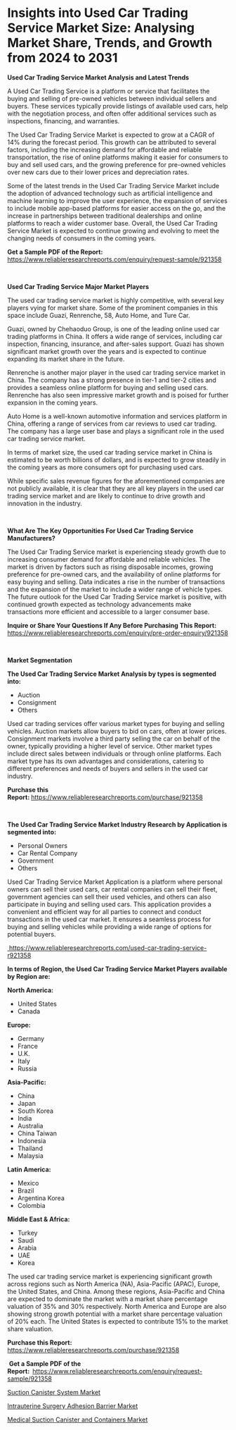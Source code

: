 <p><h1>Insights into Used Car Trading Service Market Size: Analysing Market Share, Trends, and Growth from 2024 to 2031</h1></p><p><strong>Used Car Trading Service Market Analysis and Latest Trends</strong></p>
<p><p>A Used Car Trading Service is a platform or service that facilitates the buying and selling of pre-owned vehicles between individual sellers and buyers. These services typically provide listings of available used cars, help with the negotiation process, and often offer additional services such as inspections, financing, and warranties.</p><p>The Used Car Trading Service Market is expected to grow at a CAGR of 14% during the forecast period. This growth can be attributed to several factors, including the increasing demand for affordable and reliable transportation, the rise of online platforms making it easier for consumers to buy and sell used cars, and the growing preference for pre-owned vehicles over new cars due to their lower prices and depreciation rates.</p><p>Some of the latest trends in the Used Car Trading Service Market include the adoption of advanced technology such as artificial intelligence and machine learning to improve the user experience, the expansion of services to include mobile app-based platforms for easier access on the go, and the increase in partnerships between traditional dealerships and online platforms to reach a wider customer base. Overall, the Used Car Trading Service Market is expected to continue growing and evolving to meet the changing needs of consumers in the coming years.</p></p>
<p><strong>Get a Sample PDF of the Report:&nbsp;</strong> <a href="https://www.reliableresearchreports.com/enquiry/request-sample/921358">https://www.reliableresearchreports.com/enquiry/request-sample/921358</a></p>
<p>&nbsp;</p>
<p><strong>Used Car Trading Service Major Market Players</strong></p>
<p><p>The used car trading service market is highly competitive, with several key players vying for market share. Some of the prominent companies in this space include Guazi, Renrenche, 58, Auto Home, and Ture Car.</p><p>Guazi, owned by Chehaoduo Group, is one of the leading online used car trading platforms in China. It offers a wide range of services, including car inspection, financing, insurance, and after-sales support. Guazi has shown significant market growth over the years and is expected to continue expanding its market share in the future.</p><p>Renrenche is another major player in the used car trading service market in China. The company has a strong presence in tier-1 and tier-2 cities and provides a seamless online platform for buying and selling used cars. Renrenche has also seen impressive market growth and is poised for further expansion in the coming years.</p><p>Auto Home is a well-known automotive information and services platform in China, offering a range of services from car reviews to used car trading. The company has a large user base and plays a significant role in the used car trading service market.</p><p>In terms of market size, the used car trading service market in China is estimated to be worth billions of dollars, and is expected to grow steadily in the coming years as more consumers opt for purchasing used cars.</p><p>While specific sales revenue figures for the aforementioned companies are not publicly available, it is clear that they are all key players in the used car trading service market and are likely to continue to drive growth and innovation in the industry.</p></p>
<p>&nbsp;</p>
<p><strong>What Are The Key Opportunities For Used Car Trading Service Manufacturers?</strong></p>
<p><p>The Used Car Trading Service market is experiencing steady growth due to increasing consumer demand for affordable and reliable vehicles. The market is driven by factors such as rising disposable incomes, growing preference for pre-owned cars, and the availability of online platforms for easy buying and selling. Data indicates a rise in the number of transactions and the expansion of the market to include a wider range of vehicle types. The future outlook for the Used Car Trading Service market is positive, with continued growth expected as technology advancements make transactions more efficient and accessible to a larger consumer base.</p></p>
<p><strong>Inquire or Share Your Questions If Any Before Purchasing This Report:</strong> <a href="https://www.reliableresearchreports.com/enquiry/pre-order-enquiry/921358">https://www.reliableresearchreports.com/enquiry/pre-order-enquiry/921358</a></p>
<p>&nbsp;</p>
<p><strong>Market Segmentation</strong></p>
<p><strong>The Used Car Trading Service Market Analysis by types is segmented into:</strong></p>
<p><ul><li>Auction</li><li>Consignment</li><li>Others</li></ul></p>
<p><p>Used car trading services offer various market types for buying and selling vehicles. Auction markets allow buyers to bid on cars, often at lower prices. Consignment markets involve a third party selling the car on behalf of the owner, typically providing a higher level of service. Other market types include direct sales between individuals or through online platforms. Each market type has its own advantages and considerations, catering to different preferences and needs of buyers and sellers in the used car industry.</p></p>
<p><strong>Purchase this Report:&nbsp;</strong><a href="https://www.reliableresearchreports.com/purchase/921358">https://www.reliableresearchreports.com/purchase/921358</a></p>
<p>&nbsp;</p>
<p><strong>The Used Car Trading Service Market Industry Research by Application is segmented into:</strong></p>
<p><ul><li>Personal Owners</li><li>Car Rental Company</li><li>Government</li><li>Others</li></ul></p>
<p><p>Used Car Trading Service Market Application is a platform where personal owners can sell their used cars, car rental companies can sell their fleet, government agencies can sell their used vehicles, and others can also participate in buying and selling used cars. This application provides a convenient and efficient way for all parties to connect and conduct transactions in the used car market. It ensures a seamless process for buying and selling vehicles while providing a wide range of options for potential buyers.</p></p>
<p><a href="https://www.reliableresearchreports.com/used-car-trading-service-r921358">&nbsp;https://www.reliableresearchreports.com/used-car-trading-service-r921358</a></p>
<p><strong>In terms of Region, the Used Car Trading Service Market Players available by Region are:</strong></p>
<p>
    <p> <strong> North America: </strong>
        <ul>
            <li>United States</li>
            <li>Canada</li>
        </ul>
        </p> 
    <p> <strong> Europe: </strong>
        <ul>
            <li>Germany</li>
            <li>France</li>
            <li>U.K.</li>
            <li>Italy</li>
            <li>Russia</li>
        </ul>
        </p> 
    <p> <strong> Asia-Pacific: </strong>
        <ul>
            <li>China</li>
            <li>Japan</li>
            <li>South Korea</li>
            <li>India</li>
            <li>Australia</li>
            <li>China Taiwan</li>
            <li>Indonesia</li>
            <li>Thailand</li>
            <li>Malaysia</li>
        </ul>
        </p> 
    <p> <strong> Latin America: </strong>
        <ul>
            <li>Mexico</li>
            <li>Brazil</li>
            <li>Argentina Korea</li>
            <li>Colombia</li>
        </ul>
        </p> 
    <p> <strong> Middle East & Africa: </strong>
        <ul>
            <li>Turkey</li>
            <li>Saudi</li>
            <li>Arabia</li>
            <li>UAE</li>
            <li>Korea</li>
        </ul>
    </p>
    </p>
<p><p>The used car trading service market is experiencing significant growth across regions such as North America (NA), Asia-Pacific (APAC), Europe, the United States, and China. Among these regions, Asia-Pacific and China are expected to dominate the market with a market share percentage valuation of 35% and 30% respectively. North America and Europe are also showing strong growth potential with a market share percentage valuation of 20% each. The United States is expected to contribute 15% to the market share valuation.</p></p>
<p><strong>Purchase this Report: </strong><a href="https://www.reliableresearchreports.com/purchase/921358">https://www.reliableresearchreports.com/purchase/921358</a></p>
<p>&nbsp;<strong>Get a Sample PDF of the Report:&nbsp;&nbsp;</strong><a href="https://www.reliableresearchreports.com/enquiry/request-sample/921358">https://www.reliableresearchreports.com/enquiry/request-sample/921358</a></p>
<p><strong></strong></p>
<p><p><a href="https://github.com/WillieWoodard/Market-Research-Report-List-5/blob/main/suction-canister-system-market.md">Suction Canister System Market</a></p><p><a href="https://github.com/claudianurdin/Market-Research-Report-List-1/blob/main/intrauterine-surgery-adhesion-barrier-market.md">Intrauterine Surgery Adhesion Barrier Market</a></p><p><a href="https://github.com/mabenkhyari11/Market-Research-Report-List-1/blob/main/medical-suction-canister-and-containers-market.md">Medical Suction Canister and Containers Market</a></p></p>